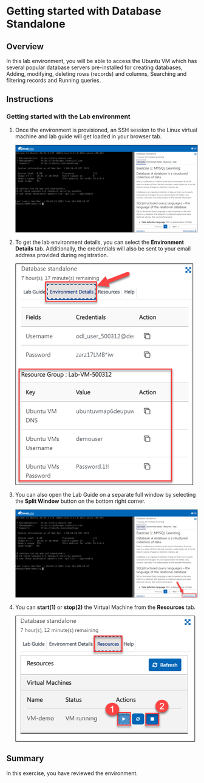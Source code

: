 # Getting started with Database Standalone


## Overview

In this lab environment, you will be able to access the Ubuntu VM which has several popular database servers pre-installed for creating databases, Adding, modifying, deleting rows (records) and columns, Searching and filtering records and Running queries.

## Instructions

### Getting started with the Lab environment

1. Once the environment is provisioned, an SSH session to the Linux virtual machine and lab guide will get loaded in your browser tab. 
   
   ![](media/getting-started.png)

2. To get the lab environment details, you can select the **Environment Details** tab. Additionally, the credentials will also be sent to your email address provided during registration.

   ![](media/environment-details.png)
   
3. You can also open the Lab Guide on a separate full window by selecting the **Split Window** button on the bottom right corner.

   ![](media/getting-started1.png)

4. You can **start(1)** or **stop(2)** the Virtual Machine from the **Resources** tab.

   ![](media/Resources.png)
   
## Summary

In this exercise, you have reviewed the environment.
